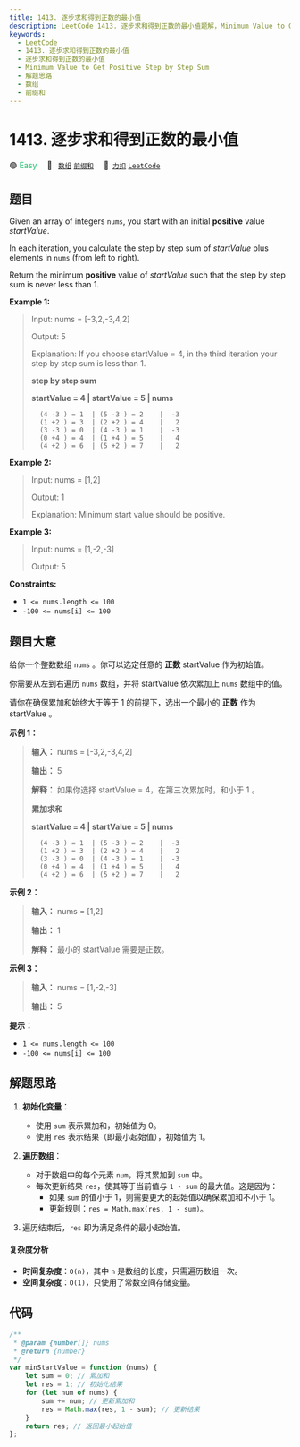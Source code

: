 ```yaml
---
title: 1413. 逐步求和得到正数的最小值
description: LeetCode 1413. 逐步求和得到正数的最小值题解，Minimum Value to Get Positive Step by Step Sum，包含解题思路、复杂度分析以及完整的 JavaScript 代码实现。
keywords:
  - LeetCode
  - 1413. 逐步求和得到正数的最小值
  - 逐步求和得到正数的最小值
  - Minimum Value to Get Positive Step by Step Sum
  - 解题思路
  - 数组
  - 前缀和
---
```


# 1413. 逐步求和得到正数的最小值

🟢 <font color=#15bd66>Easy</font>&emsp; 🔖&ensp; [`数组`](/tag/array.md) [`前缀和`](/tag/prefix-sum.md)&emsp; 🔗&ensp;[`力扣`](https://leetcode.cn/problems/minimum-value-to-get-positive-step-by-step-sum) [`LeetCode`](https://leetcode.com/problems/minimum-value-to-get-positive-step-by-step-sum)

## 题目

Given an array of integers `nums`, you start with an initial **positive**
value _startValue_.

In each iteration, you calculate the step by step sum of _startValue_ plus
elements in `nums` (from left to right).

Return the minimum **positive** value of _startValue_ such that the step by
step sum is never less than 1.

**Example 1:**

> Input: nums = [-3,2,-3,4,2]
>
> Output: 5
>
> Explanation: If you choose startValue = 4, in the third iteration your step by step sum is less than 1.
>
> **step by step sum**
>
> **startValue = 4 | startValue = 5 | nums**
>
> ```
>   (4 -3 ) = 1  | (5 -3 ) = 2    |  -3
>   (1 +2 ) = 3  | (2 +2 ) = 4    |   2
>   (3 -3 ) = 0  | (4 -3 ) = 1    |  -3
>   (0 +4 ) = 4  | (1 +4 ) = 5    |   4
>   (4 +2 ) = 6  | (5 +2 ) = 7    |   2
> ```

**Example 2:**

> Input: nums = [1,2]
>
> Output: 1
>
> Explanation: Minimum start value should be positive.

**Example 3:**

> Input: nums = [1,-2,-3]
>
> Output: 5

**Constraints:**

- `1 <= nums.length <= 100`
- `-100 <= nums[i] <= 100`

## 题目大意

给你一个整数数组 `nums` 。你可以选定任意的 **正数** startValue 作为初始值。

你需要从左到右遍历 `nums` 数组，并将 startValue 依次累加上 `nums` 数组中的值。

请你在确保累加和始终大于等于 1 的前提下，选出一个最小的 **正数** 作为 startValue 。

**示例 1：**

> **输入：** nums = [-3,2,-3,4,2]
>
> **输出：** 5
>
> **解释：** 如果你选择 startValue = 4，在第三次累加时，和小于 1 。
>
> **累加求和**
>
> **startValue = 4 | startValue = 5 | nums**
>
> ```
>   (4 -3 ) = 1  | (5 -3 ) = 2    |  -3
>   (1 +2 ) = 3  | (2 +2 ) = 4    |   2
>   (3 -3 ) = 0  | (4 -3 ) = 1    |  -3
>   (0 +4 ) = 4  | (1 +4 ) = 5    |   4
>   (4 +2 ) = 6  | (5 +2 ) = 7    |   2
> ```

**示例 2：**

> **输入：** nums = [1,2]
>
> **输出：** 1
>
> **解释：** 最小的 startValue 需要是正数。

**示例 3：**

> **输入：** nums = [1,-2,-3]
>
> **输出：** 5

**提示：**

- `1 <= nums.length <= 100`
- `-100 <= nums[i] <= 100`

## 解题思路

1. **初始化变量**：

   - 使用 `sum` 表示累加和，初始值为 0。
   - 使用 `res` 表示结果（即最小起始值），初始值为 1。

2. **遍历数组**：

   - 对于数组中的每个元素 `num`，将其累加到 `sum` 中。
   - 每次更新结果 `res`，使其等于当前值与 `1 - sum` 的最大值。这是因为：
     - 如果 `sum` 的值小于 1，则需要更大的起始值以确保累加和不小于 1。
     - 更新规则：`res = Math.max(res, 1 - sum)`。

3. 遍历结束后，`res` 即为满足条件的最小起始值。

#### 复杂度分析

- **时间复杂度**：`O(n)`，其中 `n` 是数组的长度，只需遍历数组一次。
- **空间复杂度**：`O(1)`，只使用了常数空间存储变量。

## 代码

```javascript
/**
 * @param {number[]} nums
 * @return {number}
 */
var minStartValue = function (nums) {
	let sum = 0; // 累加和
	let res = 1; // 初始化结果
	for (let num of nums) {
		sum += num; // 更新累加和
		res = Math.max(res, 1 - sum); // 更新结果
	}
	return res; // 返回最小起始值
};
```
